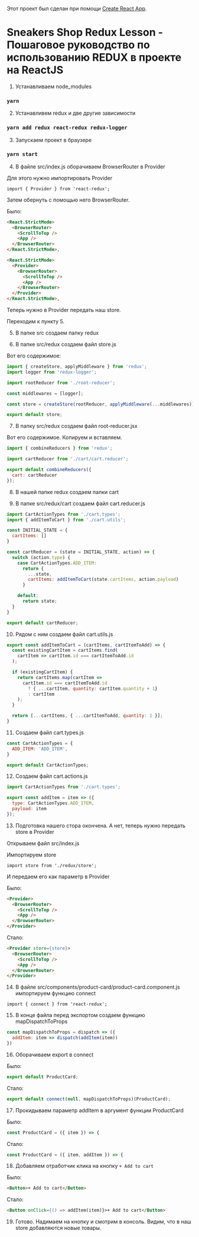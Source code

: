 Этот проект был сделан при помощи [Create React App](https://github.com/facebook/create-react-app).

# Sneakers Shop Redux Lesson - Пошаговое руководство по использованию REDUX в проекте на ReactJS

1. Устанавливаем node_modules

### `yarn`

2. Устанавливем redux и две другие зависимости

### `yarn add redux react-redux redux-logger`

3. Запускаем проект в браузере

### `yarn start`

4. В файле src/index.js оборачиваем BrowserRouter в Provider

Для этого нужно импортировать Provider

`import { Provider } from 'react-redux';`

Затем обернуть с помощью него BrowserRouter.

Было:

```html
<React.StrictMode>
  <BrowserRouter>
    <ScrollToTop />
    <App />
  </BrowserRouter>
</React.StrictMode>,
```
```html
<React.StrictMode>
  <Provider> 
    <BrowserRouter>
      <ScrollToTop />
      <App />
    </BrowserRouter>
  </Provider>
</React.StrictMode>,
```

Теперь нужно в Provider передать наш store.

Переходим к пункту 5.

5. В папке src создаем папку redux

6. В папке src/redux создаем файл store.js

Вот его содержимое:

```jsx
import { createStore, applyMiddleware } from 'redux';
import logger from 'redux-logger';

import rootReducer from './root-reducer';

const middlewares = [logger];

const store = createStore(rootReducer, applyMiddleware(...middlewares));

export default store;
```

7. В папку src/redux создаем файл root-reducer.jsx

Вот его содержимое. Копируем и вставляем.

```jsx
import { combineReducers } from 'redux';

import cartReducer from './cart/cart.reducer';

export default combineReducers({
  cart: cartReducer
});
```

8. В нашей папке redux создаем папки cart

9. В папке src/redux/cart создаем файл cart.reducer.js

```jsx
import CartActionTypes from './cart.types';
import { addItemToCart } from './cart.utils';

const INITIAL_STATE = {
  cartItems: []
}

const cartReducer = (state = INITIAL_STATE, action) => {
  switch (action.type) {
    case CartActionTypes.ADD_ITEM:
      return {
        ...state,
        cartItems: addItemToCart(state.cartItems, action.payload)
      }

    default:
      return state;
  }
}

export default cartReducer;
```

10. Рядом с ним создаем файл cart.utils.js

```js
export const addItemToCart = (cartItems, cartItemToAdd) => {
  const existingCartItem = cartItems.find(
    cartItem => cartItem.id === cartItemToAdd.id
  );

  if (existingCartItem) {
    return cartItems.map(cartItem => 
      cartItem.id === cartItemToAdd.id
        ? { ...cartItem, quantity: cartItem.quantity + 1}
        : cartItem
    );
  }

  return [...cartItems, { ...cartItemToAdd, quantity: 1 }];
}
```

11. Создаем файл cart.types.js

```js
const CartActionTypes = {
  ADD_ITEM: 'ADD_ITEM',
}

export default CartActionTypes;
```

12. Создаем файл cart.actions.js

```js
import CartActionTypes from './cart.types';

export const addItem = item => ({
  type: CartActionTypes.ADD_ITEM,
  payload: item
});
```

13. Подготовка нашего стора окончена. А нет, теперь нужно передать store в Provider

Открываем файл src/index.js

Импортируем store

`import store from './redux/store';`

И передаем его как параметр в Provider

Было:
```html
<Provider>
  <BrowserRouter>
    <ScrollToTop />
    <App />
  </BrowserRouter>
</Provider>
```

Стало:
```html
<Provider store={store}>
  <BrowserRouter>
    <ScrollToTop />
    <App />
  </BrowserRouter>
</Provider>
```

14. В файле src/components/product-card/product-card.component.js импортируем функцию connect

`import { connect } from 'react-redux';`

15. В конце файла перед экспортом создаем функцию mapDispatchToProps

```js
const mapDispatchToProps = dispatch => ({
  addItem: item => dispatch(addItem(item))
})
```

16. Оборачиваем export в connect

Было:

```js
export default ProductCard;
```

Стало:

```js
export default connect(null, mapDispatchToProps)(ProductCard);
```

17. Прокидываем параметр addItem в аргумент функции ProductCard

Было:
```js
const ProductCard = ({ item }) => {
```

Стало:
```js
const ProductCard = ({ item, addItem }) => {
```

18. Добавляем отработчик клика на кнопку `+ Add to cart`

Было:
```html
<Button>+ Add to cart</Button>
```

Стало:
```html
<Button onClick={() => addItem(item)}>+ Add to cart</Button>
```

19. Готово. Надимаем на кнопку и смотрим в консоль. Видим, что в наш store добавляются новые товары.

